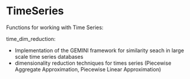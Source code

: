 # TimeSeries
Functions for working with Time Series:

time_dim_reduction:
- Implementation of the GEMINI framework for similarity seach in large scale time series databases
- dimensionality reduction techniques for times series (Piecewise Aggregate Approximation, Piecewise Linear Approximation)

